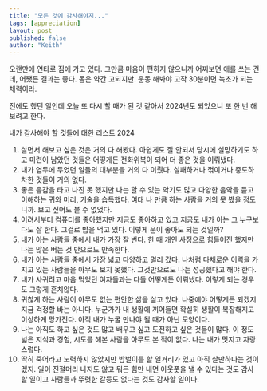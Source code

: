 ```yaml
---
title: "모든 것에 감사해야지..."
tags: [appreciation]
layout: post
published: false
author: "Keith"
---
```


오랜만에 연타로 짐에 가고 있다. 그만큼 마음이 편하지 않으니까 어찌보면 애를 쓰는 건데, 어쨌든 결과는 좋다. 몸은 약간 고되지만. 운동 해봐야 고작 30분이면 녹초가 되는 체력이라.

전에도 했던 일인데 오늘 또 다시 할 때가 된 것 같아서 2024년도 되었으니 또 한 번 해보려고 한다.

내가 감사해야 할 것들에 대한 리스트 2024

1. 살면서 해보고 싶은 것은 거의 다 해봤다. 아쉽게도 잘 안되서 당시에 실망하기도 하고 미련이 남았던 것들은 어떻게든 전화위복이 되어 더 좋은 것을 이뤄냈다.
1. 내가 염두에 두었던 일들의 대부분을 거의 다 이뤘다. 실패하거나 꺾이거나 중도하차한 것들이 거의 없다.
1. 좋은 음감을 타고 나진 못 했지만 나는 할 수 있는 악기도 많고 다양한 음악을 듣고 이해하는 귀와 머리, 기술을 습득했다. 여태 나 만큼 하는 사람을 거의 못 봤을 정도니까. 보고 싶어도 볼 수 없었다.
1. 어려서부터 컴퓨터를 좋아했지만 지금도 좋아하고 있고 지금도 내가 아는 그 누구보다도 잘 한다. 그걸로 밥을 먹고 있다. 이렇게 운이 좋아도 되는 것일까?
1. 내가 아는 사람들 중에서 내가 가장 잘 번다. 한 때 개인 사정으로 힘들어진 했지만 나는 많은 버는 것 만으로도 만족한다.
1. 내가 아는 사람들 중에서 가장 넓고 다양하고 멀리 갔다. 나처럼 다채로운 이력을 가지고 있는 사람들을 아무도 보지 못했다. 그것만으로도 나는 성공했다고 해야 한다.
1. 내가 사귀려고 마음 먹었던 여자들과는 다들 어떻게든 이뤄냈다. 이렇게 되는 경우도 그렇게 흔치않다.
1. 귀찮게 하는 사람이 아무도 없는 편안한 삶을 살고 있다. 나중에야 어떻게든 되겠지 지금 걱정할 바는 아니다. 누군가가 내 생활에 끼어들면 확실히 생활이 복잡해지고 이상하게 망가진다. 아직 내가 누굴 만나야 될 때가 아닌 모양이다.
1. 나는 아직도 하고 싶은 것도 많고 배우고 싶고 도전하고 싶은 것들이 많다. 이 정도 넓은 지식과 경험, 시도를 해본 사람을 아무도 본 적이 없다. 나는 내가 멋지고 자랑스럽다.
1. 딱히 죽어라고 노력하지 않았지만 밥벌이를 할 일거리가 있고 아직 살만하다는 것이겠지. 일이 진절머리 나지도 않고 뭐든 힘만 내면 아웃풋을 낼 수 있다는 것도 감사할 일이고 사람들과 뚜렷한 갈등도 없다는 것도 감사할 일이다. 
